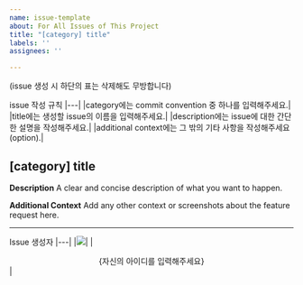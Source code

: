 ```yaml
---
name: issue-template
about: For All Issues of This Project
title: "[category] title"
labels: ''
assignees: ''

---
```


(issue 생성 시 하단의 표는 삭제해도 무방합니다)

issue 작성 규칙
|---|
|category에는 commit convention 중 하나를 입력해주세요.|
|title에는 생성할 issue의 이름을 입력해주세요.|
|description에는 issue에 대한 간단한 설명을 작성해주세요.|
|additional context에는 그 밖의 기타 사항을 작성해주세요(option).|


## [category] title

**Description**
A clear and concise description of what you want to happen.

**Additional Context**
Add any other context or screenshots about the feature request here.

***

Issue 생성자
|---|
|<img src="https://contrib.rocks/image?repo={자신의 아이디를 입력해주세요}/NGo-Backend" />|
|<div align="center">{자신의 아이디를 입력해주세요}</div>|
